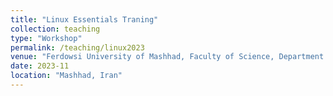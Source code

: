 ```yaml
---
title: "Linux Essentials Traning"
collection: teaching
type: "Workshop"
permalink: /teaching/linux2023
venue: "Ferdowsi University of Mashhad, Faculty of Science, Department of Biology"
date: 2023-11
location: "Mashhad, Iran"
---
```



